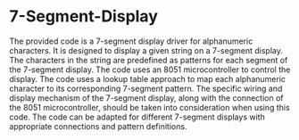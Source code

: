 # 7-Segment-Display
 The provided code is a 7-segment display driver for alphanumeric characters. It is designed to display a given string on a 7-segment display. The characters in the string are predefined as patterns for each segment of the 7-segment display. The code uses an 8051 microcontroller to control the display.
The code uses a lookup table approach to map each alphanumeric character to its corresponding 7-segment pattern. The specific wiring and display mechanism of the 7-segment display, along with the connection of the 8051 microcontroller, should be taken into consideration when using this code. The code can be adapted for different 7-segment displays with appropriate connections and pattern definitions.
